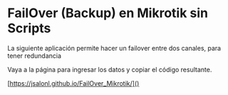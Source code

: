 # FailOver (Backup) en Mikrotik sin Scripts



La siguiente aplicación permite hacer un failover entre dos canales, para tener redundancia

Vaya a la página para ingresar los datos y copiar el código resultante.

[https://jsalonl.github.io/FailOver_Mikrotik/]()

